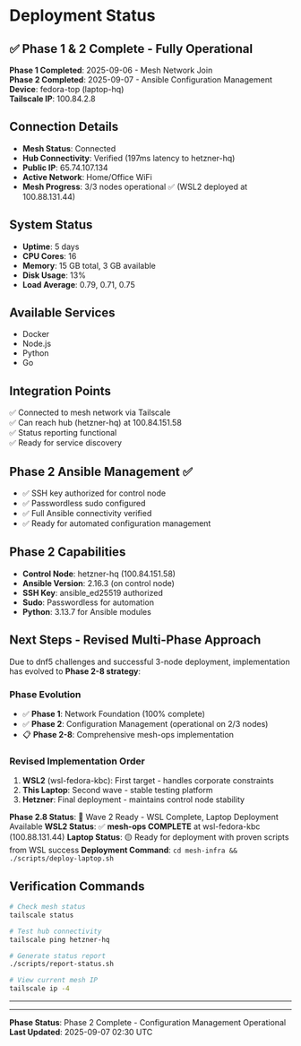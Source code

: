# Deployment Status

## ✅ Phase 1 & 2 Complete - Fully Operational

**Phase 1 Completed**: 2025-09-06 - Mesh Network Join  
**Phase 2 Completed**: 2025-09-07 - Ansible Configuration Management  
**Device**: fedora-top (laptop-hq)  
**Tailscale IP**: 100.84.2.8  

## Connection Details

- **Mesh Status**: Connected
- **Hub Connectivity**: Verified (197ms latency to hetzner-hq)
- **Public IP**: 65.74.107.134
- **Active Network**: Home/Office WiFi
- **Mesh Progress**: 3/3 nodes operational ✅ (WSL2 deployed at 100.88.131.44)

## System Status

- **Uptime**: 5 days
- **CPU Cores**: 16
- **Memory**: 15 GB total, 3 GB available
- **Disk Usage**: 13%
- **Load Average**: 0.79, 0.71, 0.75

## Available Services

- Docker
- Node.js
- Python
- Go

## Integration Points

✅ Connected to mesh network via Tailscale  
✅ Can reach hub (hetzner-hq) at 100.84.151.58  
✅ Status reporting functional  
✅ Ready for service discovery  

## Phase 2 Ansible Management ✅

- ✅ SSH key authorized for control node
- ✅ Passwordless sudo configured
- ✅ Full Ansible connectivity verified
- ✅ Ready for automated configuration management

## Phase 2 Capabilities

- **Control Node**: hetzner-hq (100.84.151.58)
- **Ansible Version**: 2.16.3 (on control node)
- **SSH Key**: ansible_ed25519 authorized
- **Sudo**: Passwordless for automation
- **Python**: 3.13.7 for Ansible modules

## Next Steps - Revised Multi-Phase Approach

Due to dnf5 challenges and successful 3-node deployment, implementation has evolved to **Phase 2-8 strategy**:

### Phase Evolution
- ✅ **Phase 1**: Network Foundation (100% complete)
- ✅ **Phase 2**: Configuration Management (operational on 2/3 nodes)
- 📋 **Phase 2-8**: Comprehensive mesh-ops implementation

### Revised Implementation Order
1. **WSL2** (wsl-fedora-kbc): First target - handles corporate constraints
2. **This Laptop**: Second wave - stable testing platform  
3. **Hetzner**: Final deployment - maintains control node stability

**Phase 2.8 Status**: 🔄 Wave 2 Ready - WSL Complete, Laptop Deployment Available
**WSL2 Status**: ✅ **mesh-ops COMPLETE** at wsl-fedora-kbc (100.88.131.44)
**Laptop Status**: 🟡 Ready for deployment with proven scripts from WSL success
**Deployment Command**: `cd mesh-infra && ./scripts/deploy-laptop.sh`

## Verification Commands

```bash
# Check mesh status
tailscale status

# Test hub connectivity
tailscale ping hetzner-hq

# Generate status report
./scripts/report-status.sh

# View current mesh IP
tailscale ip -4
```

---

---

**Phase Status**: Phase 2 Complete - Configuration Management Operational  
**Last Updated**: 2025-09-07 02:30 UTC